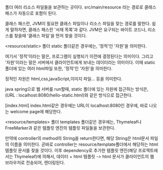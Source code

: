 <resource> 폴더
여러 리소스 파일들을 보관하는 곳이다.
src/main/resource 라는 경로로 클래스 패스가 자동으로 포함이 된다.

클래스 패스란, JVM이 필요한 클래스 파일이나 리소스 파일을 찾는 경로를 말한다.
쉽게 말하자면, 클래스 패스란 '서재 목록'과 같다.
JVM은 요구되는 바이트 코드나, 리소스를 찾을때 '클래스 파일'을 먼저 찾을 것이다.



<resource/static> 폴더
static 폴더같은 경우에는, '정적'인 '자원'을 의미한다.

여기서 '정적'이라는 말은, 프로그램이 실행되기 이전에 결정된다는 의미이다.
그리고 '자원'이라는 말은 서버에서 클라이언트에게 보내는 데이터라는 의미이다.
이때 static 폴더에 있는 여러 html파일 또한, '정적'인 '자원'을 의미한다.

정적인 자원은 html,css,javaScript,이미지 파일... 등을 의미한다.

java spring으로 웹 서버를 run할때,
static 폴더에 있는 자원에 접근하는 방식은,
(URL : localhost:8080/hello-static.html)와 같은 방식으로 접근한다.

[index.html]
index.html같은 경우에는 URL이 localhost:8080인 경우에,
바로 나오는 welcome page에 해당한다.



<resource/templates> 폴더
templates 폴더같은 경우에는, Thymeleaf나 FreeMarker과 같은 템플릿 엔진의
템플릿 파일들을 보관한다.

만약에 controller의 method의 String을 return한다면,
해당 String은 html문서 파일의 이름을 의미한다.
곧바로 controller는 resource/template폴더에서 해당하는 html 템플릿 문서를 찾을 것이다.
이후 dependency로 추가한 템플릿 엔진(해당 프로젝트에서는 Thymeleaf)에 의해서,
데이터 + html 템플릿 -> html 문서가 클라이언트의 웹 브라우저로 전송되어, 렌더링된다.






